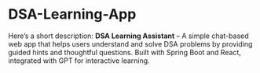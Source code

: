 # DSA-Learning-App
Here’s a short description:    **DSA Learning Assistant** – A simple chat-based web app that helps users understand and solve DSA problems by providing guided hints and thoughtful questions. Built with Spring Boot and React, integrated with GPT for interactive learning.  
